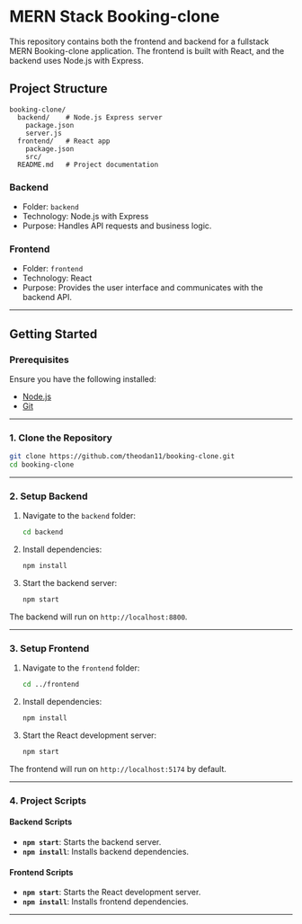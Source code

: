 # MERN Stack Booking-clone

This repository contains both the frontend and backend for a fullstack MERN Booking-clone application. The frontend is built with React, and the backend uses Node.js with Express.

## Project Structure

```
booking-clone/
  backend/    # Node.js Express server
    package.json
    server.js
  frontend/   # React app
    package.json
    src/
  README.md   # Project documentation
```

### Backend
- Folder: `backend`
- Technology: Node.js with Express
- Purpose: Handles API requests and business logic.

### Frontend
- Folder: `frontend`
- Technology: React
- Purpose: Provides the user interface and communicates with the backend API.

---

## Getting Started

### Prerequisites
Ensure you have the following installed:
- [Node.js](https://nodejs.org/) 
- [Git](https://git-scm.com/)

---

### 1. Clone the Repository

```bash
git clone https://github.com/theodan11/booking-clone.git
cd booking-clone
```

---

### 2. Setup Backend

1. Navigate to the `backend` folder:

   ```bash
   cd backend
   ```

2. Install dependencies:

   ```bash
   npm install
   ```

3. Start the backend server:

   ```bash
   npm start
   ```

The backend will run on `http://localhost:8800`.

---

### 3. Setup Frontend

1. Navigate to the `frontend` folder:

   ```bash
   cd ../frontend
   ```

2. Install dependencies:

   ```bash
   npm install
   ```

3. Start the React development server:

   ```bash
   npm start
   ```

The frontend will run on `http://localhost:5174` by default.

---

### 4. Project Scripts

#### Backend Scripts
- **`npm start`**: Starts the backend server.
- **`npm install`**: Installs backend dependencies.

#### Frontend Scripts
- **`npm start`**: Starts the React development server.
- **`npm install`**: Installs frontend dependencies.

---

